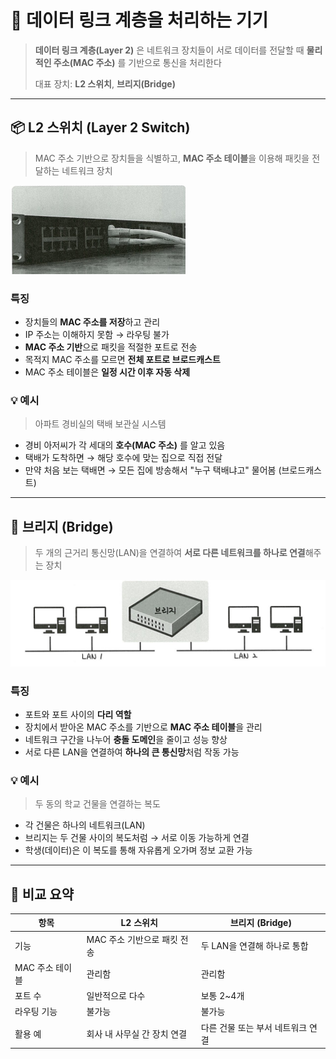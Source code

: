 # 🧩 데이터 링크 계층을 처리하는 기기

> **데이터 링크 계층(Layer 2)** 은 네트워크 장치들이 서로 데이터를 전달할 때 **물리적인 주소(MAC 주소)** 를 기반으로 통신을 처리한다 
> 
> 대표 장치:  **L2 스위치**,  **브리지(Bridge)**

---

## 📦 L2 스위치 (Layer 2 Switch)

> MAC 주소 기반으로 장치들을 식별하고, **MAC 주소 테이블**을 이용해 패킷을 전달하는 네트워크 장치

![alt text](./images/yj.png)

### 특징

- 장치들의 **MAC 주소를 저장**하고 관리
- IP 주소는 이해하지 못함 → 라우팅 불가
- **MAC 주소 기반**으로 패킷을 적절한 포트로 전송
- 목적지 MAC 주소를 모르면 **전체 포트로 브로드캐스트**
- MAC 주소 테이블은 **일정 시간 이후 자동 삭제**

### 💡 예시

> 아파트 경비실의 택배 보관실 시스템

- 경비 아저씨가 각 세대의 **호수(MAC 주소)** 를 알고 있음
- 택배가 도착하면 → 해당 호수에 맞는 집으로 직접 전달  
- 만약 처음 보는 택배면 → 모든 집에 방송해서 "누구 택배냐고" 물어봄 (브로드캐스트)

---

## 🧱 브리지 (Bridge)

> 두 개의 근거리 통신망(LAN)을 연결하여 **서로 다른 네트워크를 하나로 연결**해주는 장치

![alt text](./images/yj2.png)

### 특징

- 포트와 포트 사이의 **다리 역할**
- 장치에서 받아온 MAC 주소를 기반으로 **MAC 주소 테이블**을 관리
- 네트워크 구간을 나누어 **충돌 도메인**을 줄이고 성능 향상
- 서로 다른 LAN을 연결하여 **하나의 큰 통신망**처럼 작동 가능

### 💡 예시

> 두 동의 학교 건물을 연결하는 복도

- 각 건물은 하나의 네트워크(LAN)
- 브리지는 두 건물 사이의 복도처럼 → 서로 이동 가능하게 연결
- 학생(데이터)은 이 복도를 통해 자유롭게 오가며 정보 교환 가능

---

## 🔄 비교 요약

| 항목          | L2 스위치                            | 브리지 (Bridge)                        |
|---------------|--------------------------------------|----------------------------------------|
| 기능          | MAC 주소 기반으로 패킷 전송          | 두 LAN을 연결해 하나로 통합            |
| MAC 주소 테이블 | 관리함                               | 관리함                                 |
| 포트 수       | 일반적으로 다수                      | 보통 2~4개                              |
| 라우팅 기능    | 불가능                                | 불가능                                 |
| 활용 예       | 회사 내 사무실 간 장치 연결          | 다른 건물 또는 부서 네트워크 연결       |